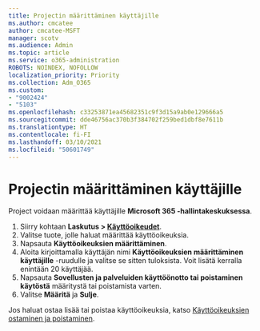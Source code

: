 ```yaml
---
title: Projectin määrittäminen käyttäjille
ms.author: cmcatee
author: cmcatee-MSFT
manager: scotv
ms.audience: Admin
ms.topic: article
ms.service: o365-administration
ROBOTS: NOINDEX, NOFOLLOW
localization_priority: Priority
ms.collection: Adm_O365
ms.custom:
- "9002424"
- "5103"
ms.openlocfilehash: c33253871ea45682351c9f3d15a9ab0e129666a5
ms.sourcegitcommit: dde46756ac370b3f384702f259bed1dbf8e7611b
ms.translationtype: HT
ms.contentlocale: fi-FI
ms.lasthandoff: 03/10/2021
ms.locfileid: "50601749"
---
```

# <a name="assign-project-to-users"></a>Projectin määrittäminen käyttäjille

Project voidaan määrittää käyttäjille **Microsoft 365 -hallintakeskuksessa**.

1. Siirry kohtaan **Laskutus > [Käyttöoikeudet](https://go.microsoft.com/fwlink/p/?linkid=842264)**.
2. Valitse tuote, jolle haluat määrittää käyttöoikeuksia.
3. Napsauta **Käyttöoikeuksien määrittäminen**.
4. Aloita kirjoittamalla käyttäjän nimi **Käyttöoikeuksien määrittäminen käyttäjille** -ruudulle ja valitse se sitten tuloksista. Voit lisätä kerralla enintään 20 käyttäjää.
5. Napsauta **Sovellusten ja palveluiden käyttöönotto tai poistaminen käytöstä** määritystä tai poistamista varten.
6. Valitse **Määritä** ja **Sulje**.

Jos haluat ostaa lisää tai poistaa käyttöoikeuksia, katso [Käyttöoikeuksien ostaminen ja poistaminen](https://docs.microsoft.com/microsoft-365/commerce/licenses/buy-licenses#buy-or-remove-licenses-for-your-business-subscription).